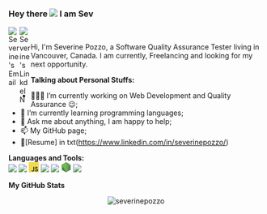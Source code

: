 ### Hey there <img src="https://media.giphy.com/media/hvRJCLFzcasrR4ia7z/giphy.gif" width="25px"> I am Sev
<a href="mailto:seve.pozzo@orange.fr">
  <img align="left" alt="Severine's Email" width="22px" src="https://www.flaticon.com/svg/static/icons/svg/73/73290.svg" />
</a>
<a href="https://www.linkedin.com/in/severinepozzo/">
  <img align="left" alt="Severine's LinkdeIN" width="22px" src="https://cdn.jsdelivr.net/npm/simple-icons@v3/icons/linkedin.svg" />
</a>

<br />

Hi, I'm Severine Pozzo, a Software Quality Assurance Tester living in Vancouver, Canada. I am currently, Freelancing and looking for my next opportunity. 

  
**Talking about Personal Stuffs:**
- 🙍🏽‍💻 I’m currently working on Web Development and Quality Assurance :wink:;
- 🌱 I’m currently learning programming languages; 
- 💬 Ask me about anything, I am happy to help;
- 📫 My GitHub page;
- 📝[Resume] in txt(https://www.linkedin.com/in/severinepozzo/)

**Languages and Tools:**  
<code><img height="20" src="https://upload.wikimedia.org/wikipedia/commons/thumb/6/61/HTML5_logo_and_wordmark.svg/1200px-HTML5_logo_and_wordmark.svg.png"></code>
<code><img height="20" src="https://upload.wikimedia.org/wikipedia/commons/thumb/d/d5/CSS3_logo_and_wordmark.svg/1200px-CSS3_logo_and_wordmark.svg.png"></code>
<code><img height="20" src="https://raw.githubusercontent.com/github/explore/80688e429a7d4ef2fca1e82350fe8e3517d3494d/topics/javascript/javascript.png"></code>
<code><img height="20" src="https://upload.wikimedia.org/wikipedia/commons/thumb/9/9a/Visual_Studio_Code_1.35_icon.svg/1200px-Visual_Studio_Code_1.35_icon.svg.png"></code>
<code><img height="20" src="https://cdn.mos.cms.futurecdn.net/SDDw7CnuoUGax6x9mTo7dd.jpg"></code>
<code><img height="20" src="https://raw.githubusercontent.com/github/explore/80688e429a7d4ef2fca1e82350fe8e3517d3494d/topics/nodejs/nodejs.png"></code>
<code><img height="20" src="https://cloudblogs.microsoft.com/uploads/prod/sites/32/2020/05/SQL.png"></code>

**My GitHub Stats**
<p align="center"> <img src="https://github-readme-stats.vercel.app/api?username=severinepozzo&show_icons=true&theme=gotham" alt="severinepozzo" />
